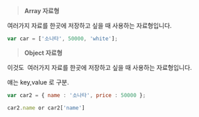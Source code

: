 > **Array 자료형** 

여러가지 자료를 한곳에 저장하고 싶을 때 사용하는 자료형입니다.


``` javascript
var car = ['소나타', 50000, 'white'];
```


> **Object 자료형** 

이것도  여러가지 자료를 한곳에 저장하고 싶을 때 사용하는 자료형입니다.

얘는 key,value 로 구분.

``` javascript
var car2 = { name : '소나타', price : 50000 };

car2.name or car2['name']
```



